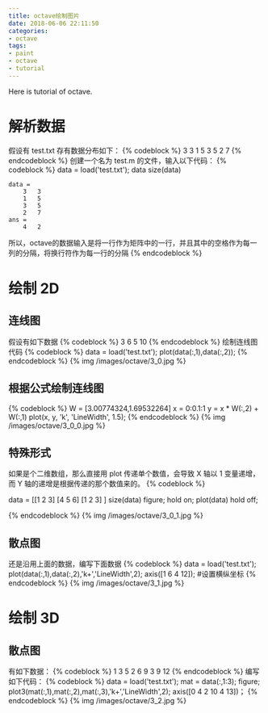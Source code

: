 ```yaml
---
title: octave绘制图片
date: 2018-06-06 22:11:50
categories:
- octave
tags:
- paint
- octave
- tutorial
---
```

Here is tutorial of octave.
 <!-- more -->
# 解析数据
假设有 test.txt 存有数据分布如下：
{% codeblock %}
3 3
1 5
3 5
2 7
{% endcodeblock %}
创建一个名为 test.m 的文件，输入以下代码：
{% codeblock %}
data = load('test.txt');
data
size(data)

	data =
		3   3
		1   5
		3   5
		2   7
	ans =
		4   2
所以，octave的数据输入是将一行作为矩阵中的一行，并且其中的空格作为每一列的分隔，将换行符作为每一行的分隔
{% endcodeblock %}
# 绘制 2D
## 连线图
假设有如下数据
{% codeblock %}
3 6
5 10
{% endcodeblock %}
绘制连线图代码
{% codeblock %}
data = load('test.txt');
plot(data(:,1),data(:,2));
{% endcodeblock %}
{% img /images/octave/3_0.jpg %}
## 根据公式绘制连线图
{% codeblock %}
W = [3.00774324,1.69532264]
x = 0:0.1:1
y = x * W(:,2) + W(:,1)
plot(x, y, 'k', 'LineWidth', 1.5);
{% endcodeblock %}
{% img /images/octave/3_0_0.jpg %}
## 特殊形式
如果是个二维数组，那么直接用 plot 传递单个数值，会导致 X 轴以 1 变量递增，而 Y 轴的递增是根据传递的那个数值来的。
{% codeblock %}

data = [[1 2 3]
         [4 5 6]
         [1 2 3]
]
size(data)
figure;
hold on;
plot(data)
hold off;

{% endcodeblock %}
{% img /images/octave/3_0_1.jpg %}
## 散点图
还是沿用上面的数据，编写下面数据
{% codeblock %}
data = load('test.txt');
plot(data(:,1),data(:,2),'k+','LineWidth',2);
axis([1 6 4 12]); #设置横纵坐标
{% endcodeblock %}
{% img /images/octave/3_1.jpg %}
# 绘制 3D
## 散点图
有如下数据：
{% codeblock %}
1 3 5
2 6 9
3 9 12
{% endcodeblock %}
编写如下代码：
{% codeblock %}
data = load('test.txt');
mat = data(:,1:3);
figure;
plot3(mat(:,1),mat(:,2),mat(:,3),'k+','LineWidth',2);
axis([0 4 2 10 4 13])；
{% endcodeblock %}
{% img /images/octave/3_2.jpg %}







